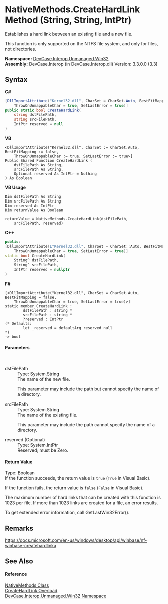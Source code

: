 # NativeMethods.CreateHardLink Method (String, String, IntPtr)
 

Establishes a hard link between an existing file and a new file. 

 This function is only supported on the NTFS file system, and only for files, not directories.

**Namespace:**&nbsp;<a href="N_DevCase_Interop_Unmanaged_Win32">DevCase.Interop.Unmanaged.Win32</a><br />**Assembly:**&nbsp;DevCase.Interop (in DevCase.Interop.dll) Version: 3.3.0.0 (3.3)

## Syntax

**C#**<br />
``` C#
[DllImportAttribute("Kernel32.dll", CharSet = CharSet.Auto, BestFitMapping = false, 
	ThrowOnUnmappableChar = true, SetLastError = true)]
public static bool CreateHardLink(
	string dstFilePath,
	string srcFilePath,
	IntPtr reserved = null
)
```

**VB**<br />
``` VB
<DllImportAttribute("Kernel32.dll", CharSet := CharSet.Auto, BestFitMapping := false, 
	ThrowOnUnmappableChar := true, SetLastError := true>]
Public Shared Function CreateHardLink ( 
	dstFilePath As String,
	srcFilePath As String,
	Optional reserved As IntPtr = Nothing
) As Boolean
```

**VB Usage**<br />
``` VB Usage
Dim dstFilePath As String
Dim srcFilePath As String
Dim reserved As IntPtr
Dim returnValue As Boolean

returnValue = NativeMethods.CreateHardLink(dstFilePath, 
	srcFilePath, reserved)
```

**C++**<br />
``` C++
public:
[DllImportAttribute(L"Kernel32.dll", CharSet = CharSet::Auto, BestFitMapping = false, 
	ThrowOnUnmappableChar = true, SetLastError = true)]
static bool CreateHardLink(
	String^ dstFilePath, 
	String^ srcFilePath, 
	IntPtr reserved = nullptr
)
```

**F#**<br />
``` F#
[<DllImportAttribute("Kernel32.dll", CharSet = CharSet.Auto, BestFitMapping = false, 
	ThrowOnUnmappableChar = true, SetLastError = true)>]
static member CreateHardLink : 
        dstFilePath : string * 
        srcFilePath : string * 
        ?reserved : IntPtr 
(* Defaults:
        let _reserved = defaultArg reserved null
*)
-> bool 

```


#### Parameters
&nbsp;<dl><dt>dstFilePath</dt><dd>Type: System.String<br />The name of the new file. 

 This parameter may include the path but cannot specify the name of a directory.</dd><dt>srcFilePath</dt><dd>Type: System.String<br />The name of the existing file. 

 This parameter may include the path cannot specify the name of a directory.</dd><dt>reserved (Optional)</dt><dd>Type: System.IntPtr<br />Reserved; must be Zero.</dd></dl>

#### Return Value
Type: Boolean<br />If the function succeeds, the return value is `true` (`True` in Visual Basic). 

 If the function fails, the return value is `false` (`False` in Visual Basic). 

 The maximum number of hard links that can be created with this function is 1023 per file. If more than 1023 links are created for a file, an error results. 

 To get extended error information, call GetLastWin32Error(). 



## Remarks
<a href="https://docs.microsoft.com/en-us/windows/desktop/api/winbase/nf-winbase-createhardlinka" target="_blank">https://docs.microsoft.com/en-us/windows/desktop/api/winbase/nf-winbase-createhardlinka</a>

## See Also


#### Reference
<a href="T_DevCase_Interop_Unmanaged_Win32_NativeMethods">NativeMethods Class</a><br /><a href="Overload_DevCase_Interop_Unmanaged_Win32_NativeMethods_CreateHardLink">CreateHardLink Overload</a><br /><a href="N_DevCase_Interop_Unmanaged_Win32">DevCase.Interop.Unmanaged.Win32 Namespace</a><br />
